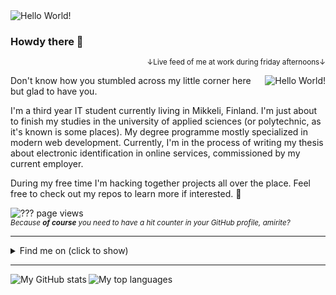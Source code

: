 <img src="https://jaha1.mbnet.fi/kuvat/oie_cEqh0sjvGOAc.gif" align="center" alt="Hello World!" />

### Howdy there 👋

<p align="right"><sub>&darr;Live feed of me at work during friday afternoons&darr;</sub></p>
<img src="https://jaha1.mbnet.fi/kuvat/coder.gif" align="right" alt="Hello World!" />

Don't know how you stumbled across my little corner here but glad to have you.

I'm a third year IT student currently living in Mikkeli, Finland. I'm just about to finish my studies in the university of applied sciences (or polytechnic, as     it's known is some places). My degree programme mostly specialized in modern web development. Currently, I'm in the process of writing my thesis about electronic identification in online services, commissioned by my current employer.

During my free time I'm hacking together projects all over the place. Feel free to check out my repos to learn more if interested. 🙂

<p>
    <img src="https://dyn.kissakala.fi:8080/latest.svg" alt="??? page views" />
    <br />
    <sub><em>Because <b>of course</b> you need to have a hit counter in your GitHub profile, amirite?</em></sub>
</p>

- - - -

<details>
    <summary>Find me on (click to show)</summary>
    <br />
    <a align="left" href="mailto:haiko.jani@gmail.com"><img src="https://img.shields.io/static/v1?label=&message=haiko.jani@gmail.com&color=D44638&labelColor=C6C6C6&style=flat&logo=gmail" alt="Email" /></a>
    &nbsp;
    <a align="left" href="https://t.me/JakeRaccoon"><img src="https://img.shields.io/static/v1?label=&message=JakeRaccoon&color=0088cc&style=flat&logo=telegram" alt="Telegram" /></a>
    &nbsp;
    <span align="left"><img src="https://img.shields.io/static/v1?label=&message=JaHa1%237282&color=2C2F33&style=flat&logo=discord" alt="Discord" /></span>
    &nbsp;
    <a align="left" href="https://steamcommunity.com/id/hiilivety/"><img src="https://img.shields.io/static/v1?label=&message=DisasterMaster&color=1b2838&style=flat&logo=steam" alt="Steam" /></a>
    &nbsp;
    <a align="left" href="https://www.linkedin.com/in/janihaiko/"><img src="https://img.shields.io/static/v1?label=LinkedIn&message=29&style=social&logo=linkedin" alt="LinkedIn" /></a>
</details>

- - - -

<img align="left" src="https://github-readme-stats.vercel.app/api?username=ojaha065&count_private=true&show_icons=true&theme=vue&include_all_commits=true" alt="My GitHub stats" />
<img align="left" src="https://github-readme-stats.vercel.app/api/top-langs/?username=ojaha065&hide=ShaderLab,GLSL,HLSL&langs_count=10&layout=compact&hide_border=true" alt="My top languages" />
